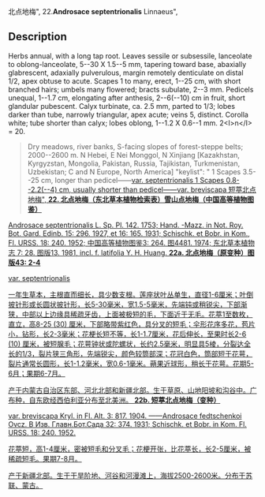 北点地梅",
22.**Androsace septentrionalis** Linnaeus",

## Description
Herbs annual, with a long tap root. Leaves sessile or subsessile, lanceolate to oblong-lanceolate, 5--30 X 1.5--5 mm, tapering toward base, abaxially glabrescent, adaxially pulverulous, margin remotely denticulate on distal 1/2, apex obtuse to acute. Scapes 1 to many, erect, 1--25 cm, with short branched hairs; umbels many flowered; bracts subulate, 2--3 mm. Pedicels unequal, 1--1.7 cm, elongating after anthesis, 2--6(--10) cm in fruit, short glandular pubescent. Calyx turbinate, ca. 2.5 mm, parted to 1/3; lobes darker than tube, narrowly triangular, apex acute; veins 5, distinct. Corolla white; tube shorter than calyx; lobes oblong, 1--1.2 X 0.6--1 mm. 2&lt;I&gt;n&lt;/I&gt; = 20.

> Dry meadows, river banks, S-facing slopes of forest-steppe belts; 2000--2600 m. N Hebei, E Nei Monggol, N Xinjiang [Kazakhstan, Kyrgyzstan, Mongolia, Pakistan, Russia, Tajikistan, Turkmenistan, Uzbekistan; C and N Europe, North America]
  "keylist": "
1 Scapes 3.5--25 cm, longer than pedicel——<a href='/info/Androsace septentrionalis var. septentrionalis?t=foc'>var. septentrionalis 
1 Scapes 0.8--2.2(--4) cm, usually shorter than pedicel——<a href='/info/Androsace septentrionalis var. breviscapa?t=foc'>var. breviscapa 短葶北点地梅",
**22. 北点地梅（东北草本植物检索表）雪山点地梅（中国高等植物图鉴）**

Androsace septentrionalis L. Sp. Pl. 142. 1753; Hand. -Mazz. in Not. Roy. Bot. Gard. Edinb. 15: 296. 1927, et 16: 165. 1931; Schischk. et Bobr. in Kom., Fl. URSS. 18: 240. 1952; 中国高等植物图鉴3: 264. 图4481. 1974; 东北草本植物志 7: 28. 图版13. 1981, incl. f. latifolia Y. H. Huang.
**22a. 北点地梅（原变种）图版43: 2-4**

var. septentrionalis

一年生草本，主根直而细长，具少数支根。莲座状叶丛单生，直径1-6厘米；叶倒披针形或长圆状披针形，长5-30毫米，宽1.5-5毫米，先端钝或稍锐尖，下部渐狭，中部以上边缘具稀疏牙齿，上面被极短的毛，下面近于无毛。花葶1至数枚，直立，高8-25 (30) 厘米，下部略带紫红色，具分叉的短毛；伞形花序多花，苞片小，钻形，长2-3毫米；花梗长短不等，长1-1.7厘米，花后伸长，至果时长2-6 (10) 厘米，被短腺毛；花萼钟状或陀螺状，长约2.5毫米，明显具5棱，分裂达全长的1/3，裂片狭三角形，先端锐尖，颜色较筒部深；花冠白色，筒部短于花萼，裂片通常长圆形，长1-1.2毫米，宽0.6-1毫米。蒴果近球形，稍长于花萼。花期5-6月；果期6-7月。

产于内蒙古自治区东部、河北北部和新疆北部。生于草原、山地阳坡和沟谷中。广布种，自东欧经西伯利亚分布至北美洲。
**22b. 短葶北点地梅（变种）**

var. breviscapa Kryl. in Fl. Alt. 3: 817. 1904. ——Androsace fedtschenkoi Ovcz. В Изв. Главн.Бот.Сада 32: 374. 1931; Schischk. et Bobr. in Kom. Fl. URSS. 18: 240. 1952.

花葶短，高1-4厘米，密被短毛和分叉毛；花梗开张，比花葶长，长2-5厘米，被稀疏短毛。果期7-8月。

产于新疆北部。生于干旱阶地、河谷和河漫滩上，海拔2500-2600米。分布于苏联、蒙古。
